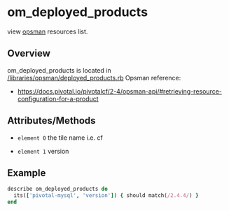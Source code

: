 # om_deployed_products

view [opsman](readme.md) resources list.

## Overview

om_deployed_products is located in [/libraries/opsman/deployed_products.rb](/libraries/opsman/deployed_products.rb)
Opsman reference:

* https://docs.pivotal.io/pivotalcf/2-4/opsman-api/#retrieving-resource-configuration-for-a-product


## Attributes/Methods


* `element 0` the tile name i.e. cf


* `element 1` version


## Example

```ruby
describe om_deployed_products do
  its(['pivotal-mysql', 'version']) { should match(/2.4.4/) }
end

```
